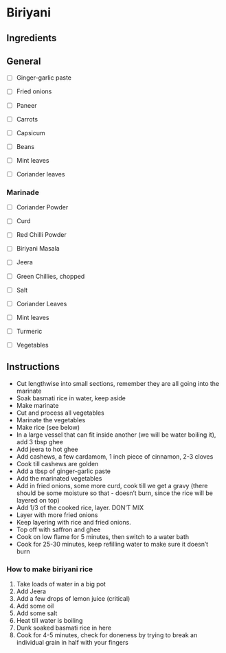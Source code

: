 # Biriyani 

## Ingredients

## General

- [ ] Ginger-garlic paste
- [ ] Fried onions 
- [ ] Paneer
- [ ] Carrots
- [ ] Capsicum
- [ ] Beans 
- [ ] Mint leaves
- [ ] Coriander leaves 


### Marinade

- [ ] Coriander Powder
- [ ] Curd
- [ ] Red Chilli Powder
- [ ] Biriyani Masala
- [ ] Jeera
- [ ] Green Chillies, chopped
- [ ] Salt
- [ ] Coriander Leaves
- [ ] Mint leaves
- [ ] Turmeric 
- [ ] Vegetables 


## Instructions




- Cut lengthwise into small sections, remember they are all going into the marinate
- Soak basmati rice in water, keep aside
- Make marinate
- Cut and process all vegetables
- Marinate the vegetables 
- Make rice (see below)
- In a large vessel that can fit inside another (we will be water boiling it), add 3 tbsp ghee
- Add jeera to hot ghee
- Add cashews, a few cardamom, 1 inch piece of cinnamon, 2-3 cloves
- Cook till cashews are golden 
-  Add a tbsp of ginger-garlic paste
-  Add the marinated vegetables 
-  Add in fried onions, some more curd, cook till we get a gravy (there should be some moisture so that - doesn’t burn, since the rice will be layered on top)
-  Add 1/3 of the cooked rice, layer. DON’T MIX
-  Layer with more fried onions 
-  Keep layering with rice and fried onions. 
-  Top off with saffron and ghee 
-  Cook on low flame for 5 minutes, then switch to a water bath 
-  Cook for 25-30 minutes, keep refilling water to make sure it doesn’t burn 



### How to make biriyani rice

1. Take loads of water in a big pot
2. Add Jeera
3. Add a few drops of lemon juice (critical) 
4. Add some oil
5. Add some salt 
6. Heat till water is boiling 
7. Dunk soaked basmati rice in here 
8. Cook for 4-5 minutes, check for doneness by trying to break an individual grain in half with your fingers 
